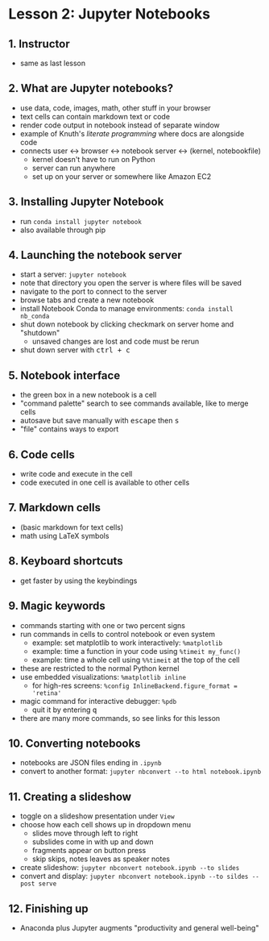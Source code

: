 # Lesson 2: Jupyter Notebooks

## 1. Instructor
- same as last lesson

## 2. What are Jupyter notebooks?
- use data, code, images, math, other stuff in your browser
- text cells can contain markdown text or code
- render code output in notebook instead of separate window
- example of Knuth's _literate programming_ where docs are alongside code
- connects user <-> browser <-> notebook server <-> (kernel, notebookfile)
    - kernel doesn't have to run on Python
    - server can run anywhere
    - set up on your server or somewhere like Amazon EC2

## 3. Installing Jupyter Notebook
- run `conda install jupyter notebook`
- also available through pip

## 4. Launching the notebook server
- start a server: `jupyter notebook`
- note that directory you open the server is where files will be saved
- navigate to the port to connect to the server
- browse tabs and create a new notebook
- install Notebook Conda to manage environments: `conda install nb_conda`
- shut down notebook by clicking checkmark on server home and "shutdown"
    - unsaved changes are lost and code must be rerun
- shut down server with <kbd>ctrl + c</kbd>

## 5. Notebook interface
- the green box in a new notebook is a cell
- "command palette" search to see commands available, like to merge cells
- autosave but save manually with <kbd>escape</kbd> then <kbd>s</kbd>
- "file" contains ways to export

## 6. Code cells
- write code and execute in the cell
- code executed in one cell is available to other cells

## 7. Markdown cells
- (basic markdown for text cells)
- math using LaTeX symbols

## 8. Keyboard shortcuts
- get faster by using the keybindings

## 9. Magic keywords
- commands starting with one or two percent signs
- run commands in cells to control notebook or even system
    - example: set matplotlib to work interactively: `%matplotlib`
    - example: time a function in your code using `%timeit my_func()`
    - example: time a whole cell using `%%timeit` at the top of the cell
- these are restricted to the normal Python kernel
- use embedded visualizations: `%matplotlib inline`
    - for high-res screens: `%config InlineBackend.figure_format = 'retina'`
- magic command for interactive debugger: `%pdb`
    - quit it by entering <kbd>q</kbd>
- there are many more commands, so see links for this lesson

## 10. Converting notebooks
- notebooks are JSON files ending in `.ipynb`
- convert to another format: `jupyter nbconvert --to html notebook.ipynb`

## 11. Creating a slideshow
- toggle on a slideshow presentation under `View`
- choose how each cell shows up in dropdown menu
    - slides move through left to right
    - subslides come in with up and down
    - fragments appear on button press
    - skip skips, notes leaves as speaker notes
- create slideshow: `jupyter nbconvert notebook.ipynb --to slides`
- convert and display: `jupyter nbconvert notebook.ipynb --to sildes --post serve`

## 12. Finishing up
- Anaconda plus Jupyter augments "productivity and general well-being"
